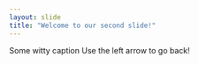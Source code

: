 ```yaml
---
layout: slide
title: "Welcome to our second slide!"
---
```

Some witty caption
Use the left arrow to go back!
